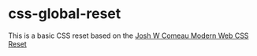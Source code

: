 # css-global-reset

This is a basic CSS reset based on the [Josh W Comeau Modern Web CSS Reset](https://www.joshwcomeau.com/css/custom-css-reset/) 